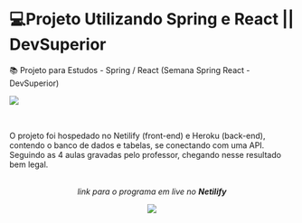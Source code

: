 # 💻Projeto Utilizando Spring e React || DevSuperior 
📚 Projeto para Estudos - Spring / React (Semana Spring React - DevSuperior)
<div>
<a href="https://www.youtube.com/c/DevSuperior"><img src="https://img.shields.io/badge/Youtube-ff0000?style=for-the-badge&logo=youtube&logoColor=white%20"></a>
</div>
<h2> </h2>
<br>
<div>
O projeto foi hospedado no Netilify (front-end) e Heroku (back-end), contendo o banco de dados e tabelas, se conectando com uma API.
Seguindo as 4 aulas gravadas pelo professor, chegando nesse resultado bem legal.
<br>
<br>
<p align="center">
<em>link para o programa em live no <b>Netilify</b></em>
</p>
<a href="https://dsvendas-joaocaparroz.netlify.app/"> 
<p align="center">
<img src="https://img.shields.io/badge/Netilify-000000?style=for-the-badge&logo=Git&logoColor=white%20">
</p>
</a> 

</div>
